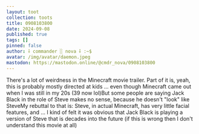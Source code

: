 ```yaml
---
layout: toot
collection: toots
title: 0908103800
date: 2024-09-08
published: true
tags: []
pinned: false
author: ⸸ commander ░ nova ⸸ :~$
avatar: /img/avatar/daemon.jpeg
mastodon: https://mastodon.online/@cmdr_nova/0908103800
---
```


There's a lot of weirdness in the Minecraft movie trailer. Part of it is, yeah, this is probably mostly directed at kids ... even though Minecraft came out when I was still in my 20s (39 now lol)But some people are saying Jack Black in the role of Steve makes no sense, because he doesn't "look" like SteveMy rebuttal to that is: Steve, in actual Minecraft, has very little facial features, and ... I kind of felt it was obvious that Jack Black is playing a version of Steve that is decades into the future (if this is wrong then I don't understand this movie at all)
